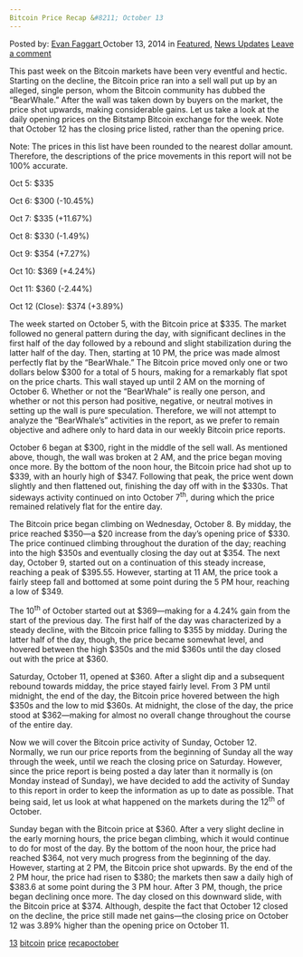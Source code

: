```yaml
---
Bitcoin Price Recap &#8211; October 13
---
```

<article class="post-listing post-7369 post type-post status-publish format-standard has-post-thumbnail hentry  tag-1826 tag-bitcoin tag-price tag-recapoctober">
    <div class="post-inner">
        <span>Posted by: <a href="https://www.deepdotweb.com/author/evanfaggart/" title="">Evan Faggart </a></span>
    <span>October 13, 2014</span>
    <span>in <a href="https://www.deepdotweb.com/category/deepdot-news/" rel="category tag">Featured</a>, <a href="https://www.deepdotweb.com/category/news-updates/" rel="category tag">News Updates</a></span>
    <span><a href="https://www.deepdotweb.com/2014/10/13/bitcoin-price-recap-october-13/#respond">Leave a comment</a></span>
    </p>
    <div class="clear"></div>
    <div class="entry">
    <p>This past week on the Bitcoin markets have been very eventful and hectic. Starting on the decline, the Bitcoin price ran into a sell wall put up by an alleged, single person, whom the Bitcoin community has dubbed the “BearWhale.” After the wall was taken down by buyers on the market, the price shot upwards, making considerable gains. Let us take a look at the daily opening prices on the Bitstamp Bitcoin exchange for the week. Note that October 12 has the closing price listed, rather than the opening price.</p>
    <p>Note: The prices in this list have been rounded to the nearest dollar amount. Therefore, the descriptions of the price movements in this report will not be 100% accurate.</p>
    <p>Oct 5: $335</p>
    <p>Oct 6: $300 (-10.45%)</p>
    <p>Oct 7: $335 (+11.67%)</p>
    <p>Oct 8: $330 (-1.49%)</p>
    <p>Oct 9: $354 (+7.27%)</p>
    <p>Oct 10: $369 (+4.24%)</p>
    <p>Oct 11: $360 (-2.44%)</p>
    <p>Oct 12 (Close): $374 (+3.89%)</p>
    <p>The week started on October 5, with the Bitcoin price at $335. The market followed no general pattern during the day, with significant declines in the first half of the day followed by a rebound and slight stabilization during the latter half of the day. Then, starting at 10 PM, the price was made almost perfectly flat by the “BearWhale.” The Bitcoin price moved only one or two dollars below $300 for a total of 5 hours, making for a remarkably flat spot on the price charts. This wall stayed up until 2 AM on the morning of October 6. Whether or not the “BearWhale” is really one person, and whether or not this person had positive, negative, or neutral motives in setting up the wall is pure speculation. Therefore, we will not attempt to analyze the “BearWhale&#8217;s” activities in the report, as we prefer to remain objective and adhere only to hard data in our weekly Bitcoin price reports.</p>
    <p>October 6 began at $300, right in the middle of the sell wall. As mentioned above, though, the wall was broken at 2 AM, and the price began moving once more. By the bottom of the noon hour, the Bitcoin price had shot up to $339, with an hourly high of $347. Following that peak, the price went down slightly and then flattened out, finishing the day off with in the $330s. That sideways activity continued on into October 7<sup>th</sup>, during which the price remained relatively flat for the entire day.</p>
    <p>The Bitcoin price began climbing on Wednesday, October 8. By midday, the price reached $350—a $20 increase from the day&#8217;s opening price of $330. The price continued climbing throughout the duration of the day; reaching into the high $350s and eventually closing the day out at $354. The next day, October 9, started out on a continuation of this steady increase, reaching a peak of $395.55. However, starting at 11 AM, the price took a fairly steep fall and bottomed at some point during the 5 PM hour, reaching a low of $349.</p>
    <p>The 10<sup>th</sup> of October started out at $369—making for a 4.24% gain from the start of the previous day. The first half of the day was characterized by a steady decline, with the Bitcoin price falling to $355 by midday. During the latter half of the day, though, the price became somewhat level, and hovered between the high $350s and the mid $360s until the day closed out with the price at $360.</p>
    <p>Saturday, October 11, opened at $360. After a slight dip and a subsequent rebound towards midday, the price stayed fairly level. From 3 PM until midnight, the end of the day, the Bitcoin price hovered between the high $350s and the low to mid $360s. At midnight, the close of the day, the price stood at $362—making for almost no overall change throughout the course of the entire day.</p>
    <p>Now we will cover the Bitcoin price activity of Sunday, October 12. Normally, we run our price reports from the beginning of Sunday all the way through the week, until we reach the closing price on Saturday. However, since the price report is being posted a day later than it normally is (on Monday instead of Sunday), we have decided to add the activity of Sunday to this report in order to keep the information as up to date as possible. That being said, let us look at what happened on the markets during the 12<sup>th</sup> of October.</p>
    <p>Sunday began with the Bitcoin price at $360. After a very slight decline in the early morning hours, the price began climbing, which it would continue to do for most of the day. By the bottom of the noon hour, the price had reached $364, not very much progress from the beginning of the day. However, starting at 2 PM, the Bitcoin price shot upwards. By the end of the 2 PM hour, the price had risen to $380; the markets then saw a daily high of $383.6 at some point during the 3 PM hour. After 3 PM, though, the price began declining once more. The day closed on this downward slide, with the Bitcoin price at $374. Although, despite the fact that October 12 closed on the decline, the price still made net gains—the closing price on October 12 was 3.89% higher than the opening price on October 11.</p>
    </div>
    <a href="https://www.deepdotweb.com/tag/13/" rel="tag">13</a> <a href="https://www.deepdotweb.com/tag/bitcoin/" rel="tag">bitcoin</a> <a href="https://www.deepdotweb.com/tag/price/" rel="tag">price</a> <a href="https://www.deepdotweb.com/tag/recapoctober/" rel="tag">recapoctober</a></span> <span style="display:none" class="updated">2014-10-13</span>
    <div style="display:none" class="vcard author" itemprop="author" itemscope itemtype="http://schema.org/Person"><strong class="fn" itemprop="name"><a href="https://www.deepdotweb.com/author/evanfaggart/" title="Posts by Evan Faggart" rel="author">Evan Faggart</a></strong></div>
    

